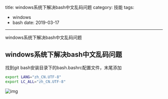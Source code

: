 title: windows系统下解决bash中文乱码问题
category: 技能
tags: 
   - windows
   - bash
date: 2019-03-17

---

windows系统下解决bash中文乱码问题

<!--more-->

## windows系统下解决bash中文乱码问题


找到git bash安装目录下的bash.bashrc配置文件，末尾添加


```bash
export LANG="zh_CN.UTF-8"
export LC_ALL="zh_CN.UTF-8"
```



![img](https://img-blog.csdnimg.cn/20201007144937889.png?x-oss-process=image/watermark,type_ZmFuZ3poZW5naGVpdGk,shadow_10,text_aHR0cHM6Ly9ibG9nLmNzZG4ubmV0L0hlbGxvX015c21hbGx3b3JsZA==,size_16,color_FFFFFF,t_70)